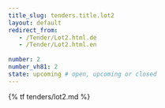 ```yaml
---
title_slug: tenders.title.lot2
layout: default
redirect_from:
   - /Tender/Lot2.html.de
   - /Tender/Lot2.html.en
   
number: 2
number_vh81: 2
state: upcoming # open, upcoming or closed
---
```


{% tf tenders/lot2.md %}

